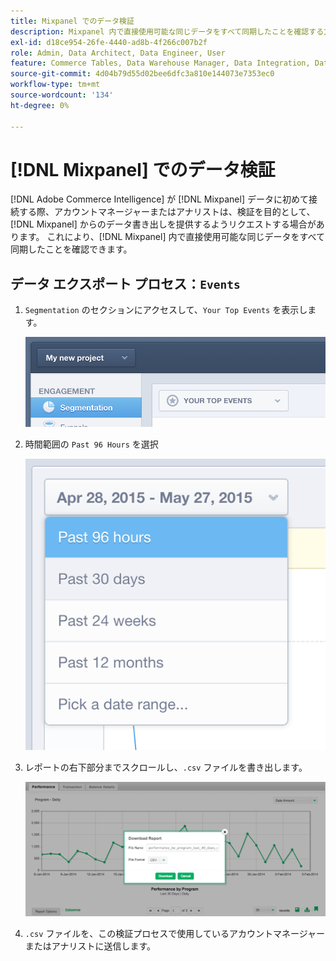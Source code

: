 ```yaml
---
title: Mixpanel でのデータ検証
description: Mixpanel 内で直接使用可能な同じデータをすべて同期したことを確認する方法を説明します。
exl-id: d18ce954-26fe-4440-ad8b-4f266c007b2f
role: Admin, Data Architect, Data Engineer, User
feature: Commerce Tables, Data Warehouse Manager, Data Integration, Data Import/Export
source-git-commit: 4d04b79d55d02bee6dfc3a810e144073e7353ec0
workflow-type: tm+mt
source-wordcount: '134'
ht-degree: 0%

---
```


# [!DNL Mixpanel] でのデータ検証

[!DNL Adobe Commerce Intelligence] が [!DNL Mixpanel] データに初めて接続する際、アカウントマネージャーまたはアナリストは、検証を目的として、[!DNL Mixpanel] からのデータ書き出しを提供するようリクエストする場合があります。 これにより、[!DNL Mixpanel] 内で直接使用可能な同じデータをすべて同期したことを確認できます。

## データ エクスポート プロセス：`Events`

1. `Segmentation` のセクションにアクセスして、`Your Top Events` を表示します。

   ![ 上位のイベントを表示する Mixpanel ダッシュボード ](../../../assets/your-top-events.png)

1. 時間範囲の `Past 96 Hours` を選択

   ![ 過去 96 時間のオプションを表示する Mixpanel の時間範囲セレクター ](../../../assets/past-96-hours.png)

1. レポートの右下部分までスクロールし、`.csv` ファイルを書き出します。

   ![ メニューの「CSV に Mixpanel を書き出し」オプション ](../../../assets/export-csv-mixpanel.png)

1. `.csv` ファイルを、この検証プロセスで使用しているアカウントマネージャーまたはアナリストに送信します。
